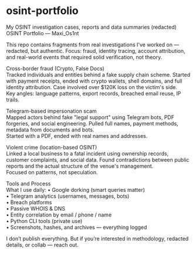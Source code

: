 # osint-portfolio
My OSINT investigation cases, reports and data summaries (redacted)
OSINT Portfolio — Maxi_Os1nt

This repo contains fragments from real investigations I've worked on — redacted, but authentic. Focus: fraud, identity tracing, account attribution, and real-world events that required solid verification, not theory.

Cross-border fraud (Crypto, False Docs)  
Tracked individuals and entities behind a fake supply chain scheme. Started with payment receipts, ended with crypto wallets, shell domains, and full identity attribution. Case involved over $120K loss on the victim's side.  
Key angles: language patterns, export records, breached email reuse, IP trails.

Telegram-based impersonation scam  
Mapped actors behind fake "legal support" using Telegram bots, PDF forgeries, and social engineering. Pulled full names, payment methods, metadata from documents and bots.  
Started with a PDF, ended with real names and addresses.

Violent crime (location-based OSINT)  
Linked a local business to a fatal incident using ownership records, customer complaints, and social data. Found contradictions between public reports and the actual structure of the venue's management.  
Focused on patterns, not speculation.

Tools and Process  
What I use daily:
• Google dorking (smart queries matter)  
• Telegram analytics (usernames, messages, bots)  
• Breach platforms  
• Passive WHOIS & DNS  
• Entity correlation by email / phone / name  
• Python CLI tools (private use)  
• Screenshots, hashes, and archives — everything logged

I don’t publish everything. But if you’re interested in methodology, redacted details, or collab — reach out.
